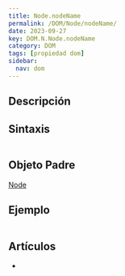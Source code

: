 ```yaml
---
title: Node.nodeName
permalink: /DOM/Node/nodeName/
date: 2023-09-27
key: DOM.N.Node.nodeName
category: DOM
tags: [propiedad dom]
sidebar:
  nav: dom
---
```


## Descripción


## Sintaxis


```javascript

```


## Objeto Padre


[Node](https://www.w3api.com/DOM/Node/)


## Ejemplo


```javascript

```


## Artículos

- 
